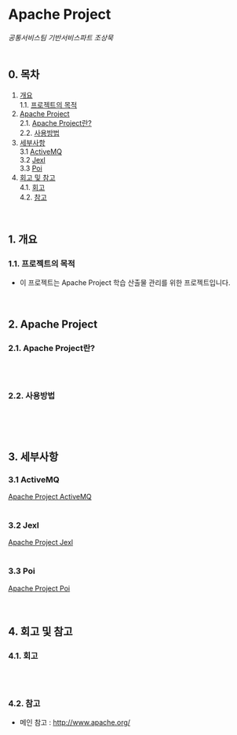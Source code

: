 # Apache Project
###### 공통서비스팀 기반서비스파트 조상묵 <br><br>

## 0. 목차
1. [개요](#1-개요)<br>
    1.1. [프로젝트의 목적](#11-프로젝트의-목적)<br>
2. [Apache Project](#2-Apache-Project)<br>
    2.1. [Apache Project란?](#21-Apache-Project란?)<br>
    2.2. [사용방법](#22-사용방법)<br>
3. [세부사항](#3-세부사항)<br>
    3.1 [ActiveMQ](#31-ActiveMQ)<br>
    3.2 [Jexl](#32-Jexl)<br>
    3.3 [Poi](#33-Poi)<br>
4. [회고 및 참고](#3-회고-및-참고)<br>
    4.1. [회고](#31-회고)<br>
    4.2. [참고](#32-참고)<br>
<br>

## 1. 개요
### 1.1. 프로젝트의 목적
- 이 프로젝트는 Apache Project 학습 산출물 관리를 위한 프로젝트입니다.
<br><br><br>

## 2. Apache Project
### 2.1. Apache Project란?
<br><br>

### 2.2. 사용방법
<br><br><br>

## 3. 세부사항
### 3.1 ActiveMQ
[Apache Project ActiveMQ](https://github.com/ChoSangmuk-tsis/Apache_Project/tree/master/ActiveMQ)
<br><br>

### 3.2 Jexl
[Apache Project Jexl](https://github.com/ChoSangmuk-tsis/Apache_Project/tree/master/Jexl)
<br><br>

### 3.3 Poi
[Apache Project Poi](https://github.com/ChoSangmuk-tsis/Apache_Project/tree/master/Poi)
<br><br><br>

## 4. 회고 및 참고
### 4.1. 회고
<br><br>

### 4.2. 참고
- 메인 참고 : http://www.apache.org/
<br><br><br>